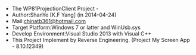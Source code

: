  - The WP81ProjectionClient Project -
 - Author:ShanYe [K.F Yang] (in 2014-04-24)
 - Mail:chinatb361@hotmail.com
 - Target Platform:Windows 7 or latter and WinUsb.sys
 - Develop Environment:Visual Studio 2013 with Visual C++
 - This Project Implement by Reverse Engineering. (Project My Screen App - 8.10.12349)
